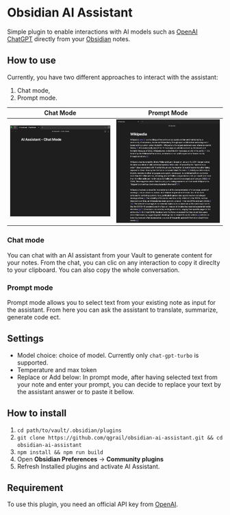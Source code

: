 # Obsidian AI Assistant

Simple plugin to enable interactions with AI models such as [OpenAI ChatGPT](https://openai.com/blog/chatgpt) 
directly from your [Obsidian](https://obsidian.md/) notes.

## How to use
Currently, you have two different approaches to interact with the assistant:
1. Chat mode,
2. Prompt mode.

|        Chat Mode         |       Prompt Mode         | 
|:------------------------:|:-------------------------:|
|  ![](gifs/chat_mode.gif) | ![](gifs/prompt_mode.gif) |

### Chat mode
You can chat with an AI assistant from your Vault to generate content for your notes.
From the chat, you can clic on any interaction to copy it direclty to your clipboard.
You can also copy the whole conversation.


### Prompt mode
Prompt mode allows you to select text from your existing note as input for the assistant.
From here you can ask the assistant to translate, summarize, generate code ect.


## Settings
- Model choice: choice of model. Currently only `chat-gpt-turbo` is supported.
- Temperature and max token
- Replace or Add below: In prompt mode, after having selected text from your note and enter your prompt, 
you can decide to replace your text by the assistant answer or to paste it bellow.

## How to install

1. `cd path/to/vault/.obsidian/plugins`
2. `git clone https://github.com/qgrail/obsidian-ai-assistant.git && cd obsidian-ai-assistant`
3. `npm install && npm run build`
4. Open **Obsidian Preferences** -> **Community plugins**
5. Refresh Installed plugins and activate AI Assistant.

## Requirement

To use this plugin, you need an official API key from [OpenAI](https://platform.openai.com/account/api-keys).

